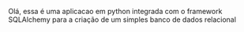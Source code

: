Olá,  essa é uma aplicacao em python integrada com o framework SQLAlchemy
para a criação de um simples banco de dados relacional